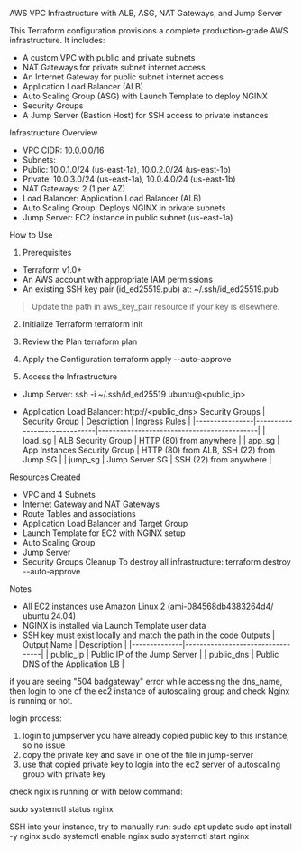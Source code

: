 AWS VPC Infrastructure with ALB, ASG, NAT Gateways, and Jump Server

This Terraform configuration provisions a complete production-grade AWS infrastructure. It includes:

- A custom VPC with public and private subnets
- NAT Gateways for private subnet internet access
- An Internet Gateway for public subnet internet access
- Application Load Balancer (ALB)
- Auto Scaling Group (ASG) with Launch Template to deploy NGINX
- Security Groups
- A Jump Server (Bastion Host) for SSH access to private instances

Infrastructure Overview
- VPC CIDR: 10.0.0.0/16
- Subnets:
 - Public: 10.0.1.0/24 (us-east-1a), 10.0.2.0/24 (us-east-1b)
 - Private: 10.0.3.0/24 (us-east-1a), 10.0.4.0/24 (us-east-1b)
- NAT Gateways: 2 (1 per AZ)
- Load Balancer: Application Load Balancer (ALB)
- Auto Scaling Group: Deploys NGINX in private subnets
- Jump Server: EC2 instance in public subnet (us-east-1a)

How to Use
1. Prerequisites
- Terraform v1.0+
- An AWS account with appropriate IAM permissions
- An existing SSH key pair (id_ed25519.pub) at:
 ~/.ssh/id_ed25519.pub
> Update the path in aws_key_pair resource if your key is elsewhere.

2. Initialize Terraform
terraform init

3. Review the Plan
terraform plan

4. Apply the Configuration
terraform apply --auto-approve

5. Access the Infrastructure
- Jump Server:
 ssh -i ~/.ssh/id_ed25519 ubuntu@<public_ip>

- Application Load Balancer:
 http://<public_dns>
Security Groups
| Security Group | Description | Ingress Rules |
|----------------|------------------------------|--------------------------------------------|
| load_sg | ALB Security Group | HTTP (80) from anywhere |
| app_sg | App Instances Security Group | HTTP (80) from ALB, SSH (22) from Jump SG |
| jump_sg | Jump Server SG | SSH (22) from anywhere |

Resources Created
- VPC and 4 Subnets
- Internet Gateway and NAT Gateways
- Route Tables and associations
- Application Load Balancer and Target Group
- Launch Template for EC2 with NGINX setup
- Auto Scaling Group
- Jump Server
- Security Groups
Cleanup
To destroy all infrastructure:
terraform destroy --auto-approve

Notes
- All EC2 instances use Amazon Linux 2 (ami-084568db4383264d4/ ubuntu 24.04)
- NGINX is installed via Launch Template user data
- SSH key must exist locally and match the path in the code
Outputs
| Output Name | Description |
|--------------|----------------------------------|
| public_ip | Public IP of the Jump Server |
| public_dns | Public DNS of the Application LB |

if you are seeing "504 badgateway" error while accessing the dns_name, then login to one of the ec2 instance of autoscaling group and check Nginx is running or not.

login process:
1. login to jumpserver you have already copied public key to this instance, so no issue
2. copy the private key and save in one of the file in jump-server
3. use that copied private key to login into the ec2 server of autoscaling group with private key

check ngix is running or with below command:

sudo systemctl status nginx

SSH into your instance, try to manually run:
sudo apt update
sudo apt install -y nginx
sudo systemctl enable nginx
sudo systemctl start nginx